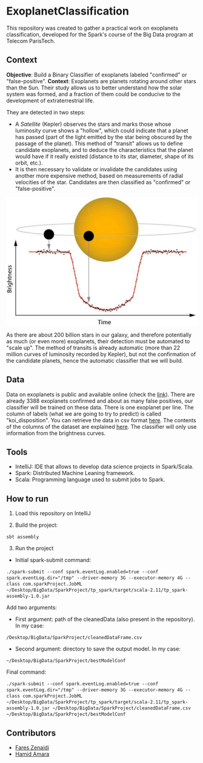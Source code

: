# ExoplanetClassification
This repository was created to gather a practical work on exoplanets classification, developed for the Spark's course of the Big Data program at Telecom ParisTech. 

## Context
**Objective**: Build a Binary Classifier of exoplanets labeled "confirmed" or "false-positive".
**Context**: Exoplanets are planets rotating around other stars than the Sun. Their study allows us to better understand how the solar system was formed, and a fraction of them could be conducive to the development of extraterrestrial life. 

They are detected in two steps:
* A *Satellite* (Kepler) observes the stars and marks those whose luminosity curve shows a "hollow", which could indicate that a planet has passed (part of the light emitted by the star being obscured by the passage of the planet). This method of "transit" allows us to define candidate exoplanets, and to deduce the characteristics that the planet would have if it really existed (distance to its star, diameter, shape of its orbit, etc.).
* It is then necessary to validate or invalidate the candidates using another more expensive method, based on measurements of radial velocities of the star. Candidates are then classified as "confirmed" or "false-positive".

<p align="center">
  <img src="https://raw.githubusercontent.com/FaresZenaidi/ExoplanetClassification/master/images/luminosity_curve.png" alt="Luminosity curve"/>
</p>

As there are about 200 billion stars in our galaxy, and therefore potentially as much (or even more) exoplanets, their detection must be automated to "scale up". The method of transits is already automatic (more than 22 million curves of luminosity recorded by Kepler), but not the confirmation of the candidate planets, hence the automatic classifier that we will build.

## Data
Data on exoplanets is public and available online (check the [link](http://exoplanetarchive.ipac.caltech.edu/index.html)). There are already 3388 exoplanets confirmed and about as many false positives, our classifier will be trained on these data. There is one exoplanet per line. The column of labels (what we are going to try to predict) is called "koi_disposition". You can retrieve the data in csv format [here](https://drive.google.com/open?id=0Bw3qAqETA6vkUWdyZ2xSVDIwRDQ). The contents of the columns of the dataset are explained [here](http://exoplanetarchive.ipac.caltech.edu/docs/API_kepcandidate_columns.html). The classifier will only use information from the brightness curves.

## Tools
* IntelliJ: IDE that allows to develop data science projects in Spark/Scala.
* Spark: Distributed Machine Leaning framework. 
* Scala: Programming language used to submit jobs to Spark. 

## How to run
1) Load this repository on IntelliJ

2) Build the project:
```
sbt assembly
```
3) Run the project 
* Initial spark-submit command:
```
./spark-submit --conf spark.eventLog.enabled=true --conf spark.eventLog.dir="/tmp" --driver-memory 3G --executor-memory 4G --class com.sparkProject.JobML ~/Desktop/BigData/SparkProject/tp_spark/target/scala-2.11/tp_spark-assembly-1.0.jar
```
Add two arguments:
* First argument: path of the cleanedData (also present in the repository). In my case:
```
/Desktop/BigData/SparkProject/cleanedDataFrame.csv
```
* Second argument: directory to save the output model. In my case:
```
~/Desktop/BigData/SparkProject/bestModelConf
```
Final command:
```
./spark-submit --conf spark.eventLog.enabled=true --conf spark.eventLog.dir="/tmp" --driver-memory 3G --executor-memory 4G --class com.sparkProject.JobML ~/Desktop/BigData/SparkProject/tp_spark/target/scala-2.11/tp_spark-assembly-1.0.jar ~/Desktop/BigData/SparkProject/cleanedDataFrame.csv ~/Desktop/BigData/SparkProject/bestModelConf
```
## Contributors 
* [Fares Zenaidi](https://github.com/FaresZenaidi)
* [Hamid Amara](https://github.com/haa99)
